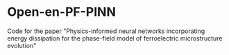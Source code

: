 # Open-en-PF-PINN
Code for the paper "Physics-informed neural networks incorporating energy dissipation for the phase-field model of ferroelectric microstructure evolution"
